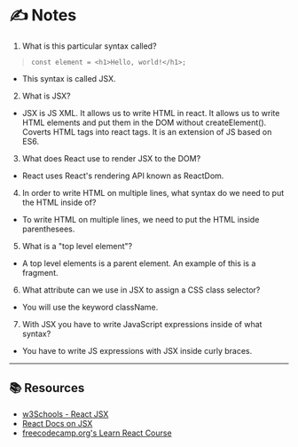 # ✍️ Notes
1. What is this particular syntax called?
> `const element = <h1>Hello, world!</h1>;`
  - This syntax is called JSX. 

2. What is JSX?
  - JSX is JS XML. It allows us to write HTML in react. It allows us to write HTML elements and put them in  the DOM without createElement(). Coverts HTML tags into react tags. It is an extension of JS based on ES6. 

3. What does React use to render JSX to the DOM?
  - React uses React's rendering API known as ReactDom. 

4. In order to write HTML on multiple lines, what syntax do we need to put the HTML inside of?
  - To write HTML on multiple lines, we need to put the HTML inside parenthesees. 

5. What is a "top level element"?
  - A top level elements is a parent element. An example of this is a fragment. 

6. What attribute can we use in JSX to assign a CSS class selector?
 - You will use the keyword className. 

7. With JSX you have to write JavaScript expressions inside of what syntax?
  - You have to write JS expressions with JSX inside curly braces. 

---

## 📚 Resources 
- [w3Schools - React JSX](https://www.w3schools.com/react/react_jsx.asp)
- [React Docs on JSX](https://reactjs.org/docs/introducing-jsx.html)
- [freecodecamp.org's Learn React Course](https://www.freecodecamp.org/learn/front-end-development-libraries/#react)